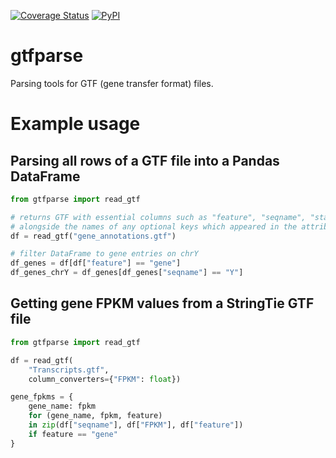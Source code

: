 <!-- 
[![Build Status](https://travis-ci.org/openvax/gtfparse.svg?branch=master)](https://travis-ci.org/openvax/gtfparse) 
-->
[![Coverage Status](https://coveralls.io/repos/openvax/gtfparse/badge.svg?branch=master&service=github)](https://coveralls.io/github/openvax/gtfparse?branch=master)
<a href="https://pypi.python.org/pypi/gtfparse/">
    <img src="https://img.shields.io/pypi/v/gtfparse.svg?maxAge=1000" alt="PyPI" />
</a>

gtfparse
========
Parsing tools for GTF (gene transfer format) files.

# Example usage

## Parsing all rows of a GTF file into a Pandas DataFrame

```python
from gtfparse import read_gtf

# returns GTF with essential columns such as "feature", "seqname", "start", "end"
# alongside the names of any optional keys which appeared in the attribute column
df = read_gtf("gene_annotations.gtf")

# filter DataFrame to gene entries on chrY
df_genes = df[df["feature"] == "gene"]
df_genes_chrY = df_genes[df_genes["seqname"] == "Y"]
```


## Getting gene FPKM values from a StringTie GTF file

```python
from gtfparse import read_gtf

df = read_gtf(
    "Transcripts.gtf",
    column_converters={"FPKM": float})

gene_fpkms = {
    gene_name: fpkm
    for (gene_name, fpkm, feature)
    in zip(df["seqname"], df["FPKM"], df["feature"])
    if feature == "gene"
}
```


